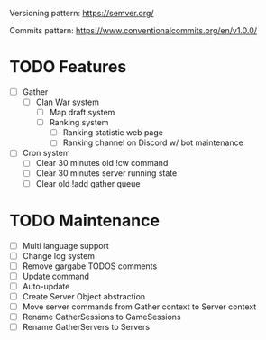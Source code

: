 Versioning pattern: https://semver.org/

Commits pattern: https://www.conventionalcommits.org/en/v1.0.0/

# TODO Features
- [ ] Gather
  - [ ] Clan War system
    - [ ] Map draft system
    - [ ] Ranking system
      - [ ] Ranking statistic web page
      - [ ] Ranking channel on Discord w/ bot maintenance
- [ ] Cron system
  - [ ] Clear 30 minutes old !cw command
  - [ ] Clear 30 minutes server running state
  - [ ] Clear old !add gather queue

# TODO Maintenance
- [ ] Multi language support
- [ ] Change log system
- [ ] Remove gargabe TODOS comments
- [ ] Update command
- [ ] Auto-update
- [ ] Create Server Object abstraction
- [ ] Move server commands from Gather context to Server context
- [ ] Rename GatherSessions to GameSessions
- [ ] Rename GatherServers to Servers
